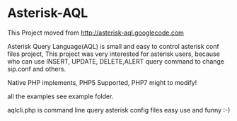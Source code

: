 # Asterisk-AQL

This Project moved from http://asterisk-aql.googlecode.com

Asterisk Query Language(AQL) is small and easy to control asterisk conf files project, This project was very interested for asterisk users, because who can use INSERT, UPDATE, DELETE,ALERT query command to change sip.conf and others.

Native PHP implements, PHP5 Supported, PHP7 might to modify!

all the examples see example folder.

aqlcli.php is command line query asterisk config files easy use and funny :-)

